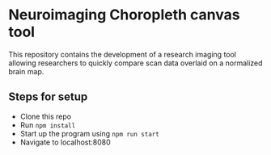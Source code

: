 # Neuroimaging Choropleth canvas tool

This repository contains the development of a research imaging tool allowing researchers to quickly compare scan data overlaid on a normalized brain map.

## Steps for setup

* Clone this repo
* Run ```npm install```
* Start up the program using ```npm run start```
* Navigate to localhost:8080
